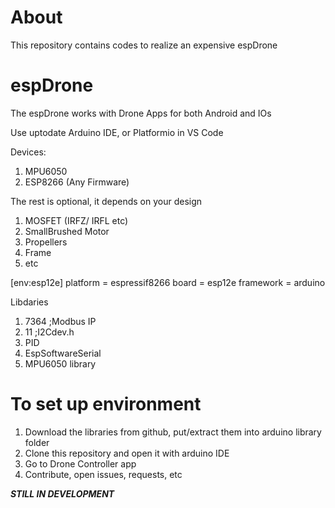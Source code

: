 # About
This repository contains codes to realize an expensive espDrone

# espDrone

The espDrone works with Drone Apps for both Android and IOs

Use uptodate Arduino IDE, or Platformio in VS Code 

Devices:
1. MPU6050
2. ESP8266 (Any Firmware)

The rest is optional, it depends on your design
1. MOSFET (IRFZ/ IRFL etc)
2. SmallBrushed Motor
3. Propellers
4. Frame
5. etc

[env:esp12e]
platform = espressif8266
board = esp12e
framework = arduino

Libdaries 
1. 7364 ;Modbus IP
2. 11 ;I2Cdev.h
3. PID
4. EspSoftwareSerial
5. MPU6050 library

# To set up environment
1. Download the libraries from github, put/extract them into arduino library folder
2. Clone this repository and open it with arduino IDE
3. Go to Drone Controller app
3. Contribute, open issues, requests, etc
    
 ***STILL IN DEVELOPMENT***
